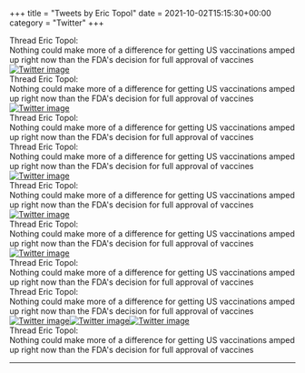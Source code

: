 +++
title = "Tweets by Eric Topol" 
date = 2021-10-02T15:15:30+00:00
category = "Twitter"
+++
<div class="tweet"> 
<div class="profile"> 
Thread Eric Topol: 
</div> 
<div class="tweet-content">Nothing could make more of a difference for getting US vaccinations amped up right now than the FDA's decision for full approval of vaccines</div></div><a href="FAtBWR0XsAkT1xW.jpg"  ><img src="FAtBWR0XsAkT1xW.jpg" alt="Twitter image" ></img></a><div class="tweet"> 
<div class="profile"> 
Thread Eric Topol: 
</div> 
<div class="tweet-content">Nothing could make more of a difference for getting US vaccinations amped up right now than the FDA's decision for full approval of vaccines</div></div><a href="FAtTuUrUUAISPKs.jpg"  ><img src="FAtTuUrUUAISPKs.jpg" alt="Twitter image" ></img></a><div class="tweet"> 
<div class="profile"> 
Thread Eric Topol: 
</div> 
<div class="tweet-content">Nothing could make more of a difference for getting US vaccinations amped up right now than the FDA's decision for full approval of vaccines</div></div><div class="tweet"> 
<div class="profile"> 
Thread Eric Topol: 
</div> 
<div class="tweet-content">Nothing could make more of a difference for getting US vaccinations amped up right now than the FDA's decision for full approval of vaccines</div></div><a href="FAt0nbrVEAICmaH.jpg"  ><img src="FAt0nbrVEAICmaH.jpg" alt="Twitter image" ></img></a><div class="tweet"> 
<div class="profile"> 
Thread Eric Topol: 
</div> 
<div class="tweet-content">Nothing could make more of a difference for getting US vaccinations amped up right now than the FDA's decision for full approval of vaccines</div></div><a href="FAt-cF0VkAAfa52.jpg"  ><img src="FAt-cF0VkAAfa52.jpg" alt="Twitter image" ></img></a><div class="tweet"> 
<div class="profile"> 
Thread Eric Topol: 
</div> 
<div class="tweet-content">Nothing could make more of a difference for getting US vaccinations amped up right now than the FDA's decision for full approval of vaccines</div></div><a href="FAuNGltVUAE0UKf.jpg"  ><img src="FAuNGltVUAE0UKf.jpg" alt="Twitter image" ></img></a><div class="tweet"> 
<div class="profile"> 
Thread Eric Topol: 
</div> 
<div class="tweet-content">Nothing could make more of a difference for getting US vaccinations amped up right now than the FDA's decision for full approval of vaccines</div></div><div class="tweet"> 
<div class="profile"> 
Thread Eric Topol: 
</div> 
<div class="tweet-content">Nothing could make more of a difference for getting US vaccinations amped up right now than the FDA's decision for full approval of vaccines</div></div><a href="FAungjvVUAAxi09.jpg"  ><img src="FAungjvVUAAxi09.jpg" alt="Twitter image" ></img></a><a href="FAuoKLsVgAITpn5.jpg"  ><img src="FAuoKLsVgAITpn5.jpg" alt="Twitter image" ></img></a><a href="FAundU7UcAkwvvD.jpg"  ><img src="FAundU7UcAkwvvD.jpg" alt="Twitter image" ></img></a><div class="tweet"> 
<div class="profile"> 
Thread Eric Topol: 
</div> 
<div class="tweet-content">Nothing could make more of a difference for getting US vaccinations amped up right now than the FDA's decision for full approval of vaccines</div></div>

---